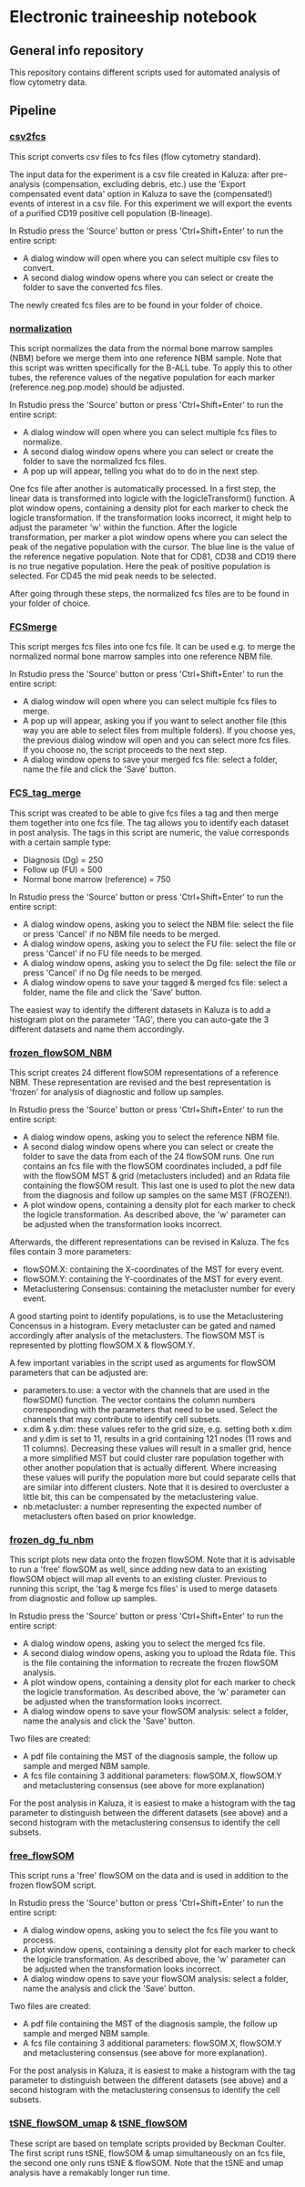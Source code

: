 # Electronic traineeship notebook 
## General info repository
This repository contains different scripts used for automated analysis of flow cytometry data.
## Pipeline
### [csv2fcs](/csv2fcs.R)
This script converts csv files to fcs files (flow cytometry standard).

The input data for the experiment is a csv file created in Kaluza: after pre-analysis (compensation, excluding debris, etc.) use the 'Export compensated event data' option in Kaluza to save the (compensated!) events of interest in a csv file. For this experiment we will export the events of a purified CD19 positive cell population (B-lineage).

In Rstudio press the 'Source' button or press 'Ctrl+Shift+Enter' to run the entire script:
- A dialog window will open where you can select multiple csv files to convert.
- A second dialog window opens where you can select or create the folder to save the converted fcs files.

The newly created fcs files are to be found in your folder of choice.

### [normalization](/normalization.R)
This script normalizes the data from the normal bone marrow samples (NBM) before we merge them into one reference NBM sample. Note that this script was written specifically for the B-ALL tube. To apply this to other tubes, the reference values of the negative population for each marker (reference.neg.pop.mode) should be adjusted.

In Rstudio press the 'Source' button or press 'Ctrl+Shift+Enter' to run the entire script:
- A dialog window will open where you can select multiple fcs files to normalize.
- A second dialog window opens where you can select or create the folder
to save the normalized fcs files.
- A pop up will appear, telling you what do to do in the next step. 

One fcs file after another is automatically processed. In a first step, the linear data is transformed into logicle with the logicleTransform() function. A plot window opens, containing a density plot for each marker to check the logicle transformation. If the transformation looks incorrect, it might help to adjust the parameter 'w' within the function.
After the logicle transformation, per marker a plot window opens where you can select the peak of the negative population with the cursor. The blue line is the value of the reference negative population. Note that for CD81, CD38 and CD19 there is no true negative population. Here the peak of positive population is selected. For CD45 the mid peak needs to be selected.

After going through these steps, the normalized fcs files are to be found in your folder of choice.

### [FCSmerge](/FCSmerge.R)
This script merges fcs files into one fcs file. It can be used e.g. to merge the normalized normal bone marrow samples into one reference NBM file.

In Rstudio press the 'Source' button or press 'Ctrl+Shift+Enter' to run the entire script:
- A dialog window will open where you can select multiple fcs files to merge.
- A pop up will appear, asking you if you want to select another file (this way you are able to select files from multiple folders). If you choose yes, the previous dialog window will open and you can select more fcs files. If you choose no, the script proceeds to the next step.
- A dialog window opens to save your merged fcs file: select a folder, name the file and click the 'Save' button.

### [FCS_tag_merge](/FCS_tag_merge.R)
This script was created to be able to give fcs files a tag and then merge them together into one fcs file. The tag allows you to identify each dataset in post analysis. The tags in this script are numeric, the value corresponds with a certain sample type:
- Diagnosis (Dg) = 250
- Follow up (FU) = 500
- Normal bone marrow (reference) = 750

In Rstudio press the 'Source' button or press 'Ctrl+Shift+Enter' to run the entire script:
- A dialog window opens, asking you to select the NBM file: select the file or press 'Cancel' if no NBM file needs to be merged.
- A dialog window opens, asking you to select the FU file: select the file or press 'Cancel' if no FU file needs to be merged.
- A dialog window opens, asking you to select the Dg file: select the file or press 'Cancel' if no Dg file needs to be merged.
- A dialog window opens to save your tagged & merged fcs file: select a folder, name the file and click the 'Save' button.

The easiest way to identify the different datasets in Kaluza is to add a histogram plot on the parameter 'TAG', there you can auto-gate the 3 different datasets and name them accordingly.

### [frozen_flowSOM_NBM](/frozen_flowSOM_NBM.R)
This script creates 24 different flowSOM representations of a reference NBM. These representation are revised and the best representation is 'frozen' for analysis of diagnostic and follow up samples.

In Rstudio press the 'Source' button or press 'Ctrl+Shift+Enter' to run the entire script:
- A dialog window opens, asking you to select the reference NBM file.
- A second dialog window opens where you can select or create the folder to save the data from each of the 24 flowSOM runs. One run contains an fcs file with the flowSOM coordinates included, a pdf file with the flowSOM MST & grid (metaclusters included) and an Rdata file containing the flowSOM result. This last one is used to plot the new data from the diagnosis and follow up samples on the same MST (FROZEN!).
- A plot window opens, containing a density plot for each marker to check the logicle transformation. As described above, the 'w' parameter can be adjusted when the transformation looks incorrect.

Afterwards, the different representations can be revised in Kaluza. The fcs files contain 3 more parameters:
- flowSOM.X: containing the X-coordinates of the MST for every event.
- flowSOM.Y: containing the Y-coordinates of the MST for every event.
- Metaclustering Consensus: containing the metacluster number for every event.

A good starting point to identify populations, is to use the Metaclustering Concensus in a histogram. Every metacluster can be gated and named accordingly after analysis of the metaclusters. The flowSOM MST is represented by plotting flowSOM.X & flowSOM.Y.

A few important variables in the script used as arguments for flowSOM parameters that can be adjusted are:
- parameters.to.use: a vector with the channels that are used in the flowSOM() function. The vector contains the column numbers corresponding with the parameters that need to be used. Select the channels that may contribute to identify cell subsets. 
- x.dim & y.dim: these values refer to the grid size, e.g. setting both x.dim and y.dim is set to 11, results in a grid containing 121 nodes (11 rows and 11 columns). Decreasing these values will result in a smaller grid, hence a more simplified MST but could cluster rare population together with other another population that is actually different. Where increasing these values will purify the population more but could separate cells that are similar into different clusters. Note that it is desired to overcluster a little bit, this can be compensated by the metaclustering value.
- nb.metacluster: a number representing the expected number of metaclusters often based on prior knowledge.

### [frozen_dg_fu_nbm](/frozen_dg_fu_nbm.R)
This script plots new data onto the frozen flowSOM. Note that it is advisable to run a 'free' flowSOM as well, since adding new data to an existing flowSOM object will map all events to an existing cluster. Previous to running this script, the 'tag & merge fcs files' is used to merge datasets from diagnostic and follow up samples.

In Rstudio press the 'Source' button or press 'Ctrl+Shift+Enter' to run the entire script:
- A dialog window opens, asking you to select the merged fcs file.
- A second dialog window opens, asking you to upload the Rdata file. This is the file containing the information to recreate the frozen flowSOM analysis.
- A plot window opens, containing a density plot for each marker to check the logicle transformation. As described above, the 'w' parameter can be adjusted when the transformation looks incorrect.
- A dialog window opens to save your flowSOM analysis: select a folder, name the analysis and click the 'Save' button.

Two files are created:
- A pdf file containing the MST of the diagnosis sample, the follow up sample and merged NBM sample.
- A fcs file containing 3 additional parameters: flowSOM.X, flowSOM.Y and metaclustering consensus (see above for more explanation)

For the post analysis in Kaluza, it is easiest to make a histogram with the tag parameter to distinguish between the different datasets (see above) and a second histogram with the metaclustering consensus to identify the cell subsets.

### [free_flowSOM](/free_flowSOM.R)
This script runs a 'free' flowSOM on the data and is used in addition to the frozen flowSOM script.

In Rstudio press the 'Source' button or press 'Ctrl+Shift+Enter' to run the entire script:
- A dialog window opens, asking you to select the fcs file you want to process.
- A plot window opens, containing a density plot for each marker to check the logicle transformation. As described above, the 'w' parameter can be adjusted when the transformation looks incorrect.
- A dialog window opens to save your flowSOM analysis: select a folder, name the analysis and click the 'Save' button.

Two files are created:
- A pdf file containing the MST of the diagnosis sample, the follow up sample and merged NBM sample.
- A fcs file containing 3 additional parameters: flowSOM.X, flowSOM.Y and metaclustering consensus (see above for more explanation).

For the post analysis in Kaluza, it is easiest to make a histogram with the tag parameter to distinguish between the different datasets (see above) and a second histogram with the metaclustering consensus to identify the cell subsets.

### [tSNE_flowSOM_umap](/tSNE_flowSOM_umap.R) & [tSNE_flowSOM](/tSNE_flowSOM.R)
These script are based on template scripts provided by Beckman Coulter. The first script runs tSNE, flowSOM & umap simultaneously on an fcs file, the second one only runs tSNE & flowSOM. Note that the tSNE and umap analysis have a remakably longer run time.
